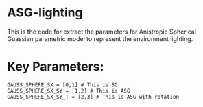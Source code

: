 # ASG-lighting
This is the code for extract the parameters for Anistropic Spherical Guassian parametric model to represent the environment lighting. 

# Key Parameters:
	GAUSS_SPHERE_SX = [0,1] # This is SG
	GAUSS_SPHERE_SX_SY = [1,2] # This is ASG
	GAUSS_SPHERE_SX_SY_T = [2,3] # This is ASG with rotation
